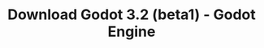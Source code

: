 ---
# Generated by /tools/generators/src/download_archive_generator !!! do not edit by hand !!!
title: 'Download Godot 3.2 (beta1) - Godot Engine'
type: 'download/archive'
name: '3.2'
flavor: 'beta1'
release_date: '2019-11-06T03:00:00-00:00'
release_notes: 'article/dev-snapshot-godot-3-2-beta-1/'
primaryPlatforms:
  - 'android.apk'
  - 'linux.64'
  - 'macos.universal'
  - 'windows.64'
  - 'linux_server.headless.64'
  - 'web'
  - 'templates'
links:
  android.apk:
    name: 'android.apk'
    title: 'Android'
    caption: 'APK Universal (ARM64 + ARMv7 + x86_64 + x86)'
    tags:
      - 'APK download'
      - 'ARM64/v7'
      - 'x86 (64 & 32 bit)'
    hosts:
      github_builds:
        regular: 'https://github.com/godotengine/godot-builds/releases/download/3.2-beta1/Godot_v3.2-beta1_android_editor.apk'
        mono: '#'
      github:
        regular: 'https://github.com/godotengine/godot/releases/download/3.2-beta1/Godot_v3.2-beta1_android_editor.apk'
        mono: '#'
  linux.64:
    name: 'linux.64'
    title: 'Linux'
    caption: 'Padrão (x86_64)'
    tags:
      - '64 bit'
    hosts:
      github_builds:
        regular: 'https://github.com/godotengine/godot-builds/releases/download/3.2-beta1/Godot_v3.2-beta1_x11.64.zip'
        mono: 'https://github.com/godotengine/godot-builds/releases/download/3.2-beta1/Godot_v3.2-beta1_mono_x11_64.zip'
      github:
        regular: 'https://github.com/godotengine/godot/releases/download/3.2-beta1/Godot_v3.2-beta1_x11.64.zip'
        mono: 'https://github.com/godotengine/godot/releases/download/3.2-beta1/Godot_v3.2-beta1_mono_x11_64.zip'
  macos.universal:
    name: 'macos.universal'
    title: 'macOS'
    caption: 'Universal (x86_64 + Silício da Apple)'
    tags:
      - 'Intel/Apple Silicon'
      - '64 bit'
    hosts:
      github_builds:
        regular: 'https://github.com/godotengine/godot-builds/releases/download/3.2-beta1/Godot_v3.2-beta1_osx.universal.zip'
        mono: 'https://github.com/godotengine/godot-builds/releases/download/3.2-beta1/Godot_v3.2-beta1_mono_osx.universal.zip'
      github:
        regular: 'https://github.com/godotengine/godot/releases/download/3.2-beta1/Godot_v3.2-beta1_osx.universal.zip'
        mono: 'https://github.com/godotengine/godot/releases/download/3.2-beta1/Godot_v3.2-beta1_mono_osx.universal.zip'
  windows.64:
    name: 'windows.64'
    title: 'Windows'
    caption: 'Padrão (x86_64)'
    tags:
      - '64 bit'
    hosts:
      github_builds:
        regular: 'https://github.com/godotengine/godot-builds/releases/download/3.2-beta1/Godot_v3.2-beta1_win64.exe.zip'
        mono: 'https://github.com/godotengine/godot-builds/releases/download/3.2-beta1/Godot_v3.2-beta1_mono_win64.zip'
      github:
        regular: 'https://github.com/godotengine/godot/releases/download/3.2-beta1/Godot_v3.2-beta1_win64.exe.zip'
        mono: 'https://github.com/godotengine/godot/releases/download/3.2-beta1/Godot_v3.2-beta1_mono_win64.zip'
  linux_server.headless.64:
    name: 'linux_server.headless.64'
    title: 'Linux Server'
    caption: 'Headless (x86_64)'
    tags:
      - '64 bit'
      - 'Headless'
    hosts:
      github_builds:
        regular: 'https://github.com/godotengine/godot-builds/releases/download/3.2-beta1/Godot_v3.2-beta1_linux_headless.64.zip'
        mono: 'https://github.com/godotengine/godot-builds/releases/download/3.2-beta1/Godot_v3.2-beta1_mono_linux_headless_64.zip'
      github:
        regular: 'https://github.com/godotengine/godot/releases/download/3.2-beta1/Godot_v3.2-beta1_linux_headless.64.zip'
        mono: 'https://github.com/godotengine/godot/releases/download/3.2-beta1/Godot_v3.2-beta1_mono_linux_headless_64.zip'
  web:
    name: 'web'
    title: 'Editor Web'
    caption: ''
    tags:
      - 'Self-hosted'
      - 'Cross-platform'
    hosts:
      github_builds:
        regular: 'https://github.com/godotengine/godot-builds/releases/download/3.2-beta1/Godot_v3.2-beta1_web_editor.zip'
        mono: '#'
      github:
        regular: 'https://github.com/godotengine/godot/releases/download/3.2-beta1/Godot_v3.2-beta1_web_editor.zip'
        mono: '#'
  linux.32:
    name: 'linux.32'
    title: 'Linux'
    caption: 'Padrão (x86)'
    tags:
      - '32 bit'
    hosts:
      github_builds:
        regular: 'https://github.com/godotengine/godot-builds/releases/download/3.2-beta1/Godot_v3.2-beta1_x11.32.zip'
        mono: 'https://github.com/godotengine/godot-builds/releases/download/3.2-beta1/Godot_v3.2-beta1_mono_x11_32.zip'
      github:
        regular: 'https://github.com/godotengine/godot/releases/download/3.2-beta1/Godot_v3.2-beta1_x11.32.zip'
        mono: 'https://github.com/godotengine/godot/releases/download/3.2-beta1/Godot_v3.2-beta1_mono_x11_32.zip'
  windows.32:
    name: 'windows.32'
    title: 'Windows'
    caption: 'Padrão (x86)'
    tags:
      - '32 bit'
    hosts:
      github_builds:
        regular: 'https://github.com/godotengine/godot-builds/releases/download/3.2-beta1/Godot_v3.2-beta1_win32.exe.zip'
        mono: 'https://github.com/godotengine/godot-builds/releases/download/3.2-beta1/Godot_v3.2-beta1_mono_win32.zip'
      github:
        regular: 'https://github.com/godotengine/godot/releases/download/3.2-beta1/Godot_v3.2-beta1_win32.exe.zip'
        mono: 'https://github.com/godotengine/godot/releases/download/3.2-beta1/Godot_v3.2-beta1_mono_win32.zip'
  linux_server.64:
    name: 'linux_server.64'
    title: 'Servidor Linux'
    caption: 'Padrão (x86_64)'
    tags:
      - '64 bit'
    hosts:
      github_builds:
        regular: 'https://github.com/godotengine/godot-builds/releases/download/3.2-beta1/Godot_v3.2-beta1_linux_server.64.zip'
        mono: 'https://github.com/godotengine/godot-builds/releases/download/3.2-beta1/Godot_v3.2-beta1_mono_linux_server_64.zip'
      github:
        regular: 'https://github.com/godotengine/godot/releases/download/3.2-beta1/Godot_v3.2-beta1_linux_server.64.zip'
        mono: 'https://github.com/godotengine/godot/releases/download/3.2-beta1/Godot_v3.2-beta1_mono_linux_server_64.zip'
  aar_library:
    name: 'aar_library'
    title: 'Biblioteca de AAR'
    caption: ''
    tags:
      - 'Android plugins'
      - 'Java'
      - 'Kotlin'
    hosts:
      github_builds:
        regular: 'https://github.com/godotengine/godot-builds/releases/download/3.2-beta1/godot-lib.3.2.beta1.release.aar'
        mono: 'https://github.com/godotengine/godot-builds/releases/download/3.2-beta1/godot-lib.3.2.beta1.mono.release.aar'
      github:
        regular: 'https://github.com/godotengine/godot/releases/download/3.2-beta1/godot-lib.3.2.beta1.release.aar'
        mono: 'https://github.com/godotengine/godot/releases/download/3.2-beta1/godot-lib.3.2.beta1.mono.release.aar'
  templates:
    name: 'templates'
    title: 'Modelos de exportação'
    caption: ''
    tags:
      - 'Utilizado para exportar os seus jogos para todas as plataformas suportadas'
    hosts:
      github_builds:
        regular: 'https://github.com/godotengine/godot-builds/releases/download/3.2-beta1/Godot_v3.2-beta1_export_templates.tpz'
        mono: 'https://github.com/godotengine/godot-builds/releases/download/3.2-beta1/Godot_v3.2-beta1_mono_export_templates.tpz'
      github:
        regular: 'https://github.com/godotengine/godot/releases/download/3.2-beta1/Godot_v3.2-beta1_export_templates.tpz'
        mono: 'https://github.com/godotengine/godot/releases/download/3.2-beta1/Godot_v3.2-beta1_mono_export_templates.tpz'
---